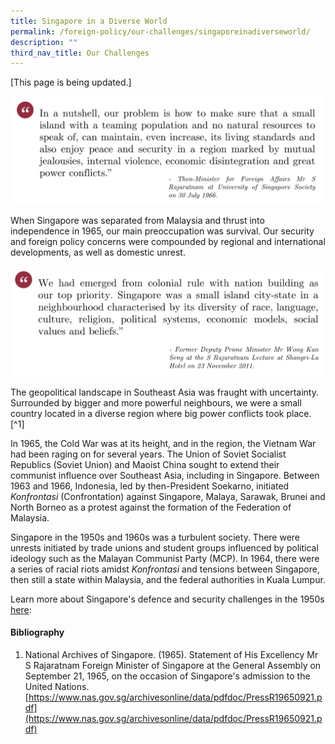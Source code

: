 ```yaml
---
title: Singapore in a Diverse World
permalink: /foreign-policy/our-challenges/singaporeinadiverseworld/
description: ""
third_nav_title: Our Challenges
---
```

[This page is being updated.]

![](/images/s%20rajaratnam%20speech%2030%20july%201966a.png)

When Singapore was separated from Malaysia and thrust into independence in 1965, our main preoccupation was survival. Our security and foreign policy concerns were compounded by regional and international developments, as well as domestic unrest.

![](/images/wong%20kan%20seng%20speech%2023%20nov%202011.png)

The geopolitical landscape in Southeast Asia was fraught with uncertainty. Surrounded by bigger and more powerful neighbours, we were a small country located in a diverse region where big power conflicts took place. [^1]

In 1965, the Cold War was at its height, and in the region, the Vietnam War had been raging on for several years. The Union of Soviet Socialist Republics (Soviet Union) and Maoist China sought to extend their communist influence over Southeast Asia, including in Singapore. Between 1963 and 1966, Indonesia, led by then-President Soekarno, initiated *Konfrontasi* (Confrontation) against Singapore, Malaya, Sarawak, Brunei and North Borneo as a protest against the formation of the Federation of Malaysia.

Singapore in the 1950s and 1960s was a turbulent society. There were unrests initiated by trade unions and student groups influenced by political ideology such as the Malayan Communist Party (MCP). In 1964, there were a series of racial riots amidst _Konfrontasi_ and tensions between Singapore, then still a state within Malaysia, and the federal authorities in Kuala Lumpur.

Learn more about Singapore's defence and security challenges in the 1950s [here](https://www.sg101.gov.sg/defence-and-security/challenges/the-early-tumultuous-years):




#### Bibliography

1. National Archives of Singapore. (1965). Statement of His Excellency Mr S Rajaratnam Foreign Minister of Singapore at the General Assembly on September 21, 1965, on the occasion of Singapore's admission to the United Nations. [https://www.nas.gov.sg/archivesonline/data/pdfdoc/PressR19650921.pdf](https://www.nas.gov.sg/archivesonline/data/pdfdoc/PressR19650921.pdf)